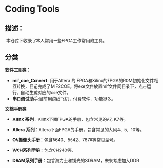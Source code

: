 # Coding Tools

## 描述：

​	本仓库下收录了本人常用一些FPGA工作常用的工具。



## 分类

**软件工具类：**

+ **mif_coe_Convert**: 用于Altera 的 FPGA和Xilinx的FPGA的ROM初始化文件相互转换，目前完成了MIF2COE，将exe文件放置mif文件同目录下，点击运行，自动生成对应的coe文件。
+ **串口调试助手**:目前用的纸飞机，付费软件，功能挺多。



**文档手册类**

+ **Xilinx 系列**：Xilinx下面FPGA的手册，包含常见的A7, K7等。
+ **Altera 系列**：Altera下面FPGA的手册，包含常见的大风4、5、10等。

+ **OV摄像头手册**：包含5640、5642、7670等常见型号。
+ **WCH系列手册**：包含CH340等。
+ **DRAM系列手册**：包含海力士和镁光的SDRAM，未来考虑加入DDR